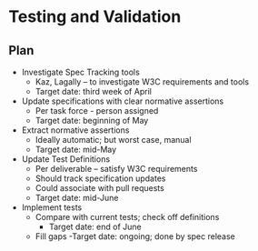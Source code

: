 # Testing and Validation

## Plan
* Investigate Spec Tracking tools
    - Kaz, Lagally – to investigate W3C requirements and tools 
    - Target date: third week of April
* Update specifications with clear normative assertions
    - Per task force - person assigned
    - Target date: beginning of May
* Extract normative assertions
    - Ideally automatic; but worst case, manual
    - Target date: mid-May
* Update Test Definitions
    - Per deliverable – satisfy W3C requirements
    - Should track specification updates
    - Could associate with pull requests
    - Target date: mid-June
* Implement tests
    - Compare with current tests; check off definitions
        - Target date: end of June
    - Fill gaps
        -Target date: ongoing; done by spec release

